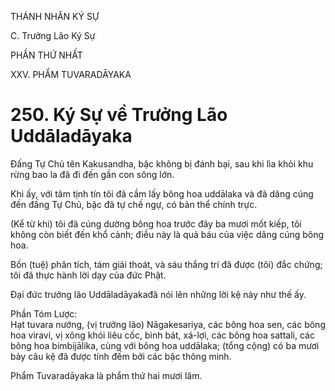 THÁNH NHÂN KÝ SỰ

C. Trưởng Lão Ký Sự

PHẦN THỨ NHẤT

XXV. PHẨM TUVARADĀYAKA

# 250. Ký Sự về Trưởng Lão Uddāladāyaka

Đấng Tự Chủ tên Kakusandha, bậc không bị đánh bại, sau khi lìa khỏi khu rừng bao la đã đi đến gần con sông lớn.

Khi ấy, với tâm tịnh tín tôi đã cầm lấy bông hoa uddālaka và đã dâng cúng đến đấng Tự Chủ, bậc đã tự chế ngự, có bản thể chính trực.

(Kể từ khi) tôi đã cúng dường bông hoa trước đây ba mươi mốt kiếp, tôi không còn biết đến khổ cảnh; điều này là quả báu của việc dâng cúng bông hoa.

Bốn (tuệ) phân tích, tám giải thoát, và sáu thắng trí đã được (tôi) đắc chứng; tôi đã thực hành lời dạy của đức Phật.

Đại đức trưởng lão Uddāladāyakađã nói lên những lời kệ này như thế ấy.

Phần Tóm Lược:  
Hạt tuvara nướng, (vị trưởng lão) Nāgakesariya, các bông hoa sen, các bông hoa viravi, vị xông khói liêu cốc, bình bát, xá-lợi, các bông hoa sattali, các bông hoa bimbijālika, cùng với bông hoa uddālaka; (tổng cộng) có ba mươi bảy câu kệ đã được tính đếm bởi các bậc thông minh.

Phẩm Tuvaradāyaka là phẩm thứ hai mươi lăm.
